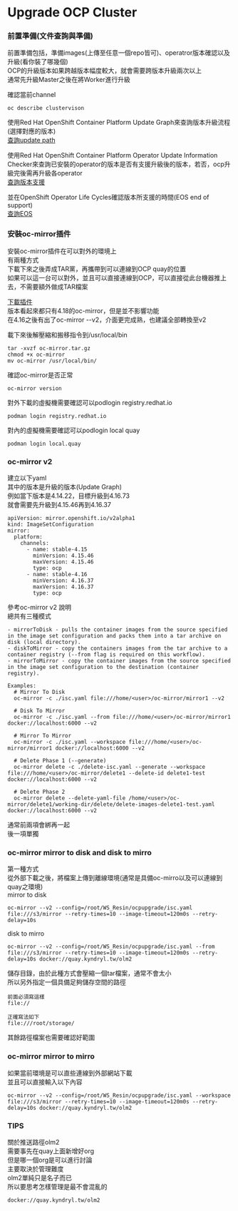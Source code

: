 # Upgrade OCP Cluster

### 前置準備(文件查詢與準備)  
前置準備包括，準備images(上傳至任意一個repo皆可)、operatror版本確認以及升級(看你裝了哪幾個)  
OCP的升級版本如果跨越版本幅度較大，就會需要跨版本升級兩次以上  
通常先升級Master之後在將Worker進行升級  

確認當前channel  
```
oc describe clustervison  
```
使用Red Hat OpenShift Container Platform Update Graph來查詢版本升級流程(選擇對應的版本)   
[查詢update path](https://access.redhat.com/labs/ocpupgradegraph/update_path/ "link")  

使用Red Hat OpenShift Container Platform Operator Update Information Checker來查詢已安裝的operator的版本是否有支援升級後的版本，若否，ocp升級完後需再升級各operator  
[查詢版本支援](https://access.redhat.com/labs/ocpouic/   "link")  


並在OpenShift Operator Life Cycles確認版本所支援的時間(EOS end of support)  
[查詢EOS](https://access.redhat.com/support/policy/updates/openshift_operators "link")  


### 安裝oc-mirror插件  
安裝oc-mirror插件在可以對外的環境上  
有兩種方式  
下載下來之後弄成TAR黨，再攜帶到可以連線到OCP quay的位置  
如果可以這一台可以對外，並且可以直接連線到OCP，可以直接從此台機器推上去，不需要額外做成TAR檔案  

[下載插件](https://console.redhat.com/openshift/downloads "link")   
版本看起來都只有4.18的oc-mirror，但是並不影響功能  
在4.16之後有出了oc-mirror --v2，介面更完成熟，也建議全部轉換至v2  

載下來後解壓縮和搬移指令到/usr/local/bin  
```
tar -xvzf oc-mirror.tar.gz
chmod +x oc-mirror
mv oc-mirror /usr/local/bin/
```

確認oc-mirror是否正常  
```
oc-mirror version
```

對外下載的虛擬機需要確認可以podlogin  registry.redhat.io  
```
podman login registry.redhat.io
```

對內的虛擬機需要確認可以podlogin  local quay  
```
podman login local.quay
```

### oc-mirror v2    

建立以下yaml  
其中的版本是升級的版本(Update Graph)  
例如當下版本是4.14.22，目標升級到4.16.73  
就會需要先升級到4.15.46再到4.16.37  

```
apiVersion: mirror.openshift.io/v2alpha1
kind: ImageSetConfiguration
mirror:
  platform:
    channels:
      - name: stable-4.15
        minVersion: 4.15.46
        maxVersion: 4.15.46
        type: ocp
      - name: stable-4.16
        minVersion: 4.16.37
        maxVersion: 4.16.37
        type: ocp
```

參考oc-mirror v2 說明  
總共有三種模式  
```
- mirrorToDisk - pulls the container images from the source specified in the image set configuration and packs them into a tar archive on disk (local directory).
- diskToMirror - copy the containers images from the tar archive to a container registry (--from flag is required on this workflow).
- mirrorToMirror - copy the container images from the source specified in the image set configuration to the destination (container registry).

Examples:
  # Mirror To Disk
  oc-mirror -c ./isc.yaml file:///home/<user>/oc-mirror/mirror1 --v2

  # Disk To Mirror
  oc-mirror -c ./isc.yaml --from file:///home/<user>/oc-mirror/mirror1 docker://localhost:6000 --v2

  # Mirror To Mirror
  oc-mirror -c ./isc.yaml --workspace file:///home/<user>/oc-mirror/mirror1 docker://localhost:6000 --v2

  # Delete Phase 1 (--generate)
  oc-mirror delete -c ./delete-isc.yaml --generate --workspace file:///home/<user>/oc-mirror/delete1 --delete-id delete1-test docker://localhost:6000 --v2

  # Delete Phase 2
  oc-mirror delete --delete-yaml-file /home/<user>/oc-mirror/delete1/working-dir/delete/delete-images-delete1-test.yaml docker://localhost:6000 --v2
```
通常前兩項會綁再一起  
後一項單獨  

### oc-mirror mirror to disk and disk to mirro     

第一種方式  
從外部下載之後，將檔案上傳到離線環境(通常是具備oc-mirro以及可以連線到quay之環境)  
mirror to disk
```
oc-mirror --v2 --config=/root/WS_Resin/ocpupgrade/isc.yaml file:///s3/mirror --retry-times=10 --image-timeout=120m0s --retry-delay=10s
```

disk to mirro  
```
oc-mirror --v2 --config=/root/WS_Resin/ocpupgrade/isc.yaml --from file:///s3/mirror --retry-times=10 --image-timeout=120m0s --retry-delay=10s docker://quay.kyndryl.tw/olm2
```

儲存目錄，由於此種方式會壓縮一個tar檔案，通常不會太小  
所以另外指定一個具備足夠儲存空間的路徑  
```
前面必須寫這樣
file://  

正確寫法如下
file:///root/storage/  
```
其餘路徑檔案也需要確認好範圍  

### oc-mirror mirror to mirro    

如果當前環境是可以直些連線到外部網站下載  
並且可以直接輸入以下內容  

```
oc-mirror --v2 --config=/root/WS_Resin/ocpupgrade/isc.yaml --workspace file:///s3/mirror --retry-times=10 --image-timeout=120m0s --retry-delay=10s docker://quay.kyndryl.tw/olm2
```

### TIPS  

關於推送路徑olm2  
需要事先在quay上面新增好org  
但是哪一個org是可以進行討論  
主要取決於管理難度  
olm2單純只是名子而已  
所以要思考怎樣管理是最不會混亂的  
```
docker://quay.kyndryl.tw/olm2
```

